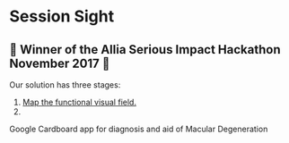 # Session Sight

## **:tada: Winner of the Allia Serious Impact Hackathon November 2017 :tada:**

Our solution has three stages:
1. [Map the functional visual field.](https://sudo-challenge-mapmd.github.io/mapper/)
2. 

Google Cardboard app for diagnosis and aid of Macular Degeneration


